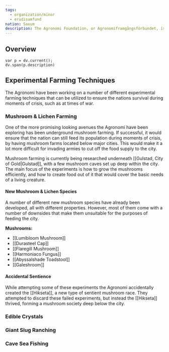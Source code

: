```yaml
---
tags:
  - organization/minor
  - erudisamfund
nation: Saxum
description: The Agronomi Foundation, or Agronomiframgångsförbundet, is an organization focused on developing new agricultural techniques that [[Saxum Sovereignty Overview|Saxum]] can utilize. It was founded in 1364 APC as a response to the rising tensions in surrounding nations and the fear of war breaking out.
---
```


## Overview
```dataviewjs
var p = dv.current();
dv.span(p.description)
```
## Experimental Farming Techniques
The Agronomi have been working on a number of different experimental farming techniques that can be utilized to ensure the nations survival during moments of crisis, such as at times of war.
### Mushroom & Lichen Farming
One of the more promising looking avenues the Agronomi have been exploring has been underground mushroom farming. If successful, it would ensure that the nation can still feed its population during moments of crisis, by having mushroom farms located below major cities. This would make it a lot more difficult for invading armies to cut off the food supply to the city.

Mushroom farming is currently being researched underneath [[Gulstad, City of Gold|Gulstad]], with a few mushroom caves set up deep within the city. The main focus of the experiments is how to grow the mushrooms efficiently, and how to create food out of it that would cover the basic needs of a living creature.
#### New Mushroom & Lichen Species
A number of different new mushroom species have already been developed, all with different properties. However, most of them come with a number of downsides that make them unsuitable for the purposes of feeding the city.

**Mushrooms:**
- [[Lumibloom Mushroom]]
- [[Durasteel Cap]]
- [[Flaregill Mushroom]]
- [[Harmoniaco Fungus]]
- [[Abyssalshade Toadstool]]
- [[Galeshroom]]
#### Accidental Sentience
While attempting some of these experiments the Agronomi accidentally created the [[Hikseta]], a new type of sentient mushroom race. They attempted to discard these failed experiments, but instead the [[Hikseta]] thrived, forming a mushroom society deep below the city.
### Edible Crystals

### Giant Slug Ranching

### Cave Sea Fishing
